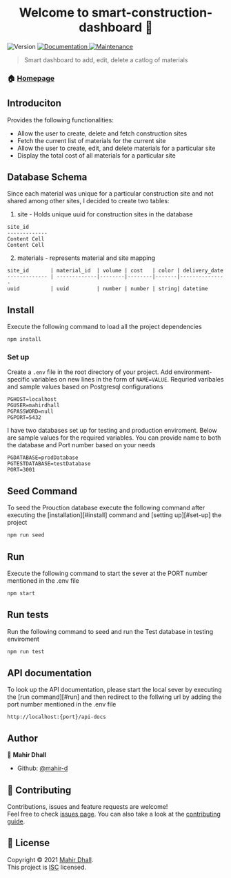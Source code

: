 <h1 align="center">Welcome to smart-construction-dashboard 👋</h1>
<p>
  <img alt="Version" src="https://img.shields.io/badge/version-1.0.0-blue.svg?cacheSeconds=2592000" />
  <a href="localhost:{port}/api-docs" target="_blank">
    <img alt="Documentation" src="https://img.shields.io/badge/documentation-yes-brightgreen.svg" />
  </a>
  <a href="https://github.com/mahir-d/smart-construction-dashboard/graphs/commit-activity" target="_blank">
    <img alt="Maintenance" src="https://img.shields.io/badge/Maintained%3F-yes-green.svg" />
  </a>
</p>

> Smart dashboard to add, edit, delete a catlog of materials



### 🏠 [Homepage](https://github.com/mahir-d/smart-construction-dashboard#readme)

## Introduciton
Provides the following functionalities:
 * Allow the user to create, delete and fetch construction sites
 * Fetch the current list of materials for the current site
 * Allow the user to create, edit, and delete materials for a particular site 
 * Display the total cost of all materials for a particular site

## Database Schema
Since each material was unique for a particular construction site and not shared among other sites,
I decided to create two tables: 

1. site - Holds unique uuid for construction sites in the database 

```
site_id 
-------------
Content Cell 
Content Cell 
```

2. materials - represents material and site mapping

```
site_id       | material_id  | volume | cost   | color | delivery_date 
------------- | -------------|--------|--------|-------|---------------
uuid          | uuid         | number | number | string| datetime      

``` 

## Install
Execute the following command to load all the project dependencies
```sh
npm install
```

### Set up
Create a `.env` file in the root directory of your project. Add
environment-specific variables on new lines in the form of `NAME=VALUE`.
Requried varibales and sample values based on Postgresql configurations

```dosini
PGHOST=localhost
PGUSER=mahirdhall
PGPASSWORD=null
PGPORT=5432
```
I have two databases set up for testing and production enviroment.
Below are sample values for the required variables. You can provide
name to both the database and Port number based on your needs
```dosini
PGDATABASE=prodDatabase
PGTESTDATABASE=testDatabase
PORT=3001
```

## Seed Command
To seed the Prouction database execute the following
command after executing the [installation][#install] command and [setting up][#set-up] the project

```sh
npm run seed
```

## Run
Execute the following command to start the sever at the PORT number mentioned
in the .env file
``` sh
npm start
```

## Run tests
Run the following command to seed and run the Test database in testing enviroment
```sh
npm run test
```

## API documentation
To look up the API documentation, please start the local sever by executing the [run command][#run]
and then redirect to the follwing url by adding the port number mentioned in the .env file
``` url
http://localhost:{port}/api-docs
```

## Author

👤 **Mahir Dhall**

* Github: [@mahir-d](https://github.com/mahir-d)

## 🤝 Contributing

Contributions, issues and feature requests are welcome!<br />Feel free to check [issues page](https://github.com/mahir-d/smart-construction-dashboard/issues). You can also take a look at the [contributing guide](https://github.com/mahir-d/smart-construction-dashboard/blob/master/CONTRIBUTING.md).

## 📝 License

Copyright © 2021 [Mahir Dhall](https://github.com/mahir-d).<br />
This project is [ISC](https://github.com/mahir-d/smart-construction-dashboard/blob/master/LICENSE) licensed.

